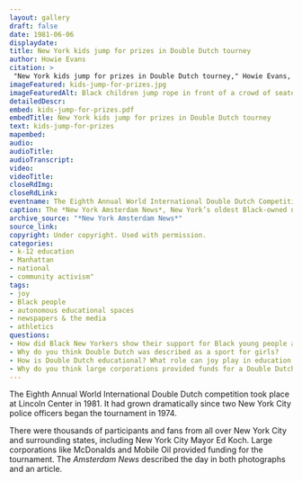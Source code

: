 ```yaml
--- 
layout: gallery
draft: false
date: 1981-06-06
displaydate: 
title: New York kids jump for prizes in Double Dutch tourney
author: Howie Evans
citation: >
 "New York kids jump for prizes in Double Dutch tourney," Howie Evans, in New York City Civil Rights History Project, Accessed: [Month Day, Year], https://nyccivilrightshistory.org/gallery/kids-jump-for-prizes.
imageFeatured: kids-jump-for-prizes.jpg
imageFeaturedAlt: Black children jump rope in front of a crowd of seated people. A referree watches closely. 
detailedDescr: 
embed: kids-jump-for-prizes.pdf
embedTitle: New York kids jump for prizes in Double Dutch tourney
text: kids-jump-for-prizes
mapembed: 
audio: 
audioTitle: 
audioTranscript: 
video: 
videoTitle: 
closeRdImg: 
closeRdLink: 
eventname: The Eighth Annual World International Double Dutch Competition was held at Lincoln Center.
caption: The *New York Amsterdam News*, New York’s oldest Black-owned newspaper, featured the wildly successful Eighth Annual World International Double Dutch competition.
archive_source: "*New York Amsterdam News*"
source_link: 
copyright: Under copyright. Used with permission. 
categories: 
- k-12 education
- Manhattan
- national
- community activism"
tags: 
- joy
- Black people
- autonomous educational spaces
- newspapers & the media
- athletics
questions: 
- How did Black New Yorkers show their support for Black young people and Double Dutch? 
- Why do you think Double Dutch was described as a sport for girls? 
- How is Double Dutch educational? What role can joy play in education activism?
- Why do you think large corporations provided funds for a Double Dutch tournament in New York City in 1981? "
--- 
```


The Eighth Annual World International Double Dutch competition took place at Lincoln Center in 1981. It had grown dramatically since two New York City police officers began the tournament in 1974.

There were thousands of participants and fans from all over New York City and surrounding states, including New York City Mayor Ed Koch. Large corporations like McDonalds and Mobile Oil provided funding for the tournament. The *Amsterdam News* described the day in both photographs and an article.
